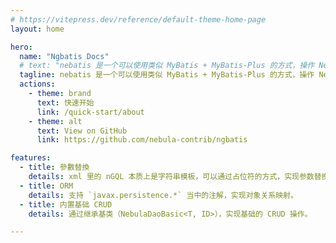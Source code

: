 ```yaml
---
# https://vitepress.dev/reference/default-theme-home-page
layout: home

hero:
  name: "Ngbatis Docs"
  # text: "nebatis 是一个可以使用类似 MyBatis + MyBatis-Plus 的方式，操作 Nebula Graph 的 Java ORM 框架。"
  tagline: nebatis 是一个可以使用类似 MyBatis + MyBatis-Plus 的方式，操作 Nebula Graph 的 Java ORM 框架。
  actions:
    - theme: brand
      text: 快速开始
      link: /quick-start/about
    - theme: alt
      text: View on GitHub
      link: https://github.com/nebula-contrib/ngbatis

features:
  - title: 參數替換
    details: xml 里的 nGQL 本质上是字符串模板，可以通过占位符的方式，实现参数替换，从而实现动态查询。使用了Beetl作为模板引擎。
  - title: ORM
    details: 支持 `javax.persistence.*` 当中的注解，实现对象关系映射。
  - title: 内置基础 CRUD
    details: 通过继承基类（NebulaDaoBasic<T, ID>），实现基础的 CRUD 操作。

---
```


